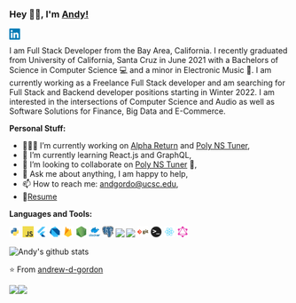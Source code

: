 ### Hey 👋🏻, I'm [Andy!](https://andrewgordon.herokuapp.com) 

<a href="https://www.linkedin.com/in/andrew7gordon/">
  <img align="left" alt="Andrew Gordon's LinkedIn" width="22px" src="https://github.com/andrew-d-gordon/andrew-d-gordon/blob/main/linkedin-logo-png-2026.png?raw=true" />
</a>

</br >

I am Full Stack Developer from the Bay Area, California. I recently graduated from University of California, Santa Cruz in June 2021 with a Bachelors of Science in Computer Science 💻 and a minor in Electronic Music 🎵. I am currently working as a Freelance Full Stack developer and am searching for Full Stack and Backend developer positions starting in Winter 2022. I am interested in the intersections of Computer Science and Audio as well as Software Solutions for Finance, Big Data and E-Commerce.
  
**Personal Stuff:**

- 👨🏽‍💻 I’m currently working on [Alpha Return](https://github.com/andrew-d-gordon/alpha-return) and [Poly NS Tuner](https://github.com/andrew-d-gordon/Poly-NS-Tuner),
- 🌱 I’m currently learning React.js and GraphQL,
- 👯 I’m looking to collaborate on [Poly NS Tuner](https://github.com/andrew-d-gordon/Poly-NS-Tuner) 🤝,
- 💬 Ask me about anything, I am happy to help,
- 📫 How to reach me: andgordo@ucsc.edu,
- 📝[Resume](https://drive.google.com/file/d/1J5nL75zPQWWu6NgvNg9zI0Ac6jPHGk-Y/view?usp=sharing)

**Languages and Tools:**  

<code><img height="20" src="https://raw.githubusercontent.com/github/explore/80688e429a7d4ef2fca1e82350fe8e3517d3494d/topics/python/python.png"></code>
<code><img height="20" src="https://raw.githubusercontent.com/github/explore/80688e429a7d4ef2fca1e82350fe8e3517d3494d/topics/javascript/javascript.png"></code>
<code><img height="20" src="https://raw.githubusercontent.com/github/explore/80688e429a7d4ef2fca1e82350fe8e3517d3494d/topics/flutter/flutter.png"></code>
<code><img height="20" src="https://raw.githubusercontent.com/github/explore/80688e429a7d4ef2fca1e82350fe8e3517d3494d/topics/dart/dart.png"></code>
<code><img height="20" src="https://raw.githubusercontent.com/github/explore/80688e429a7d4ef2fca1e82350fe8e3517d3494d/topics/firebase/firebase.png"></code>
<code><img height="20" src="https://raw.githubusercontent.com/github/explore/80688e429a7d4ef2fca1e82350fe8e3517d3494d/topics/nodejs/nodejs.png"></code>
<code><img height="20" src="https://raw.githubusercontent.com/github/explore/80688e429a7d4ef2fca1e82350fe8e3517d3494d/topics/docker/docker.png"></code>
<code><img height="20" src="https://raw.githubusercontent.com/github/explore/80688e429a7d4ef2fca1e82350fe8e3517d3494d/topics/postgresql/postgresql.png"></code>
<code><img height="20" src="https://andrewgordon.herokuapp.com/images/logos/tech/gobgp_icon.png"></code>
<code><img height="20" src="https://andrewgordon.herokuapp.com/images/logos/tech/golang_icon.png"></code>
<code><img height="20" src="https://raw.githubusercontent.com/github/explore/80688e429a7d4ef2fca1e82350fe8e3517d3494d/topics/git/git.png"></code>
<code><img height="20" src="https://raw.githubusercontent.com/github/explore/80688e429a7d4ef2fca1e82350fe8e3517d3494d/topics/terminal/terminal.png"></code>
<code><img height="20" src="https://raw.githubusercontent.com/github/explore/80688e429a7d4ef2fca1e82350fe8e3517d3494d/topics/react/react.png"></code>
<code><img height="20" src="https://raw.githubusercontent.com/github/explore/5c058a388828bb5fde0bcafd4bc867b5bb3f26f3/topics/graphql/graphql.png"></code>


![Andy's github stats](https://github-readme-stats.vercel.app/api?username=andrew-d-gordon&show_icons=true&hide_border=true)

⭐️ From [andrew-d-gordon](https://github.com/andrew-d-gordon)


<a href="https://github.com/andrew-d-gordon/alpha-return">
  <img align="left" src="https://github-readme-stats.vercel.app/api/pin/?username=andrew-d-gordon&repo=alpha-return" />
</a>

<a href="https://github.com/andrew-d-gordon/Poly-NS-Tuner">
  <img align="left" src="https://github-readme-stats.vercel.app/api/pin/?username=andrew-d-gordon&repo=Poly-NS-Tuner" />
</a>
